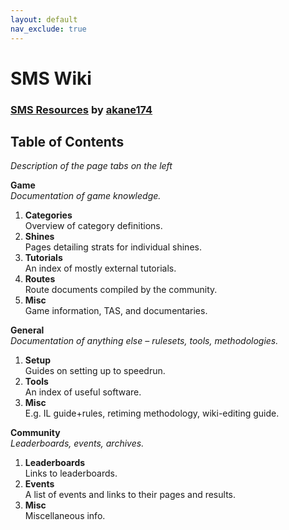 ```yaml
---
layout: default
nav_exclude: true
---
```

# SMS Wiki

### [SMS Resources](https://docs.google.com/document/d/1pudLEd6H__KUzDDAdVJedNK3l58ILNB3haZj73uhHzg/edit) by [akane174](https://www.twitch.tv/akane174)

## Table of Contents
*Description of the page tabs on the left*

**Game**  
*Documentation of game knowledge.*
1. **Categories**  
Overview of category definitions.
2. **Shines**  
Pages detailing strats for individual shines.
3. **Tutorials**  
An index of mostly external tutorials.
4. **Routes**  
Route documents compiled by the community.
5. **Misc**  
Game information, TAS, and documentaries.


**General**  
*Documentation of anything else – rulesets, tools, methodologies.*

1. **Setup**  
Guides on setting up to speedrun.
2. **Tools**  
An index of useful software.
3. **Misc**  
E.g. IL guide+rules, retiming methodology, wiki-editing guide.

**Community**  
*Leaderboards, events, archives.*

1. **Leaderboards**  
Links to leaderboards.
2. **Events**  
A list of events and links to their pages and results.
3. **Misc**  
Miscellaneous info.
